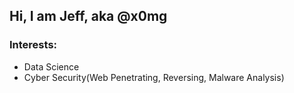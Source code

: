 ## Hi, I am Jeff, aka @x0mg
### Interests:
- Data Science
- Cyber Security(Web Penetrating, Reversing, Malware Analysis)
